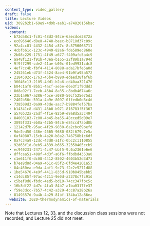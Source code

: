 ```yaml
---
content_type: video_gallery
draft: false
title: Lecture Videos
uid: 3092b2b1-69e9-4d9b-aab1-a74820156bac
videos:
  content:
  - b72da8c1-fc01-48d3-84ce-6aecdce3872a
  - ec696646-d8e8-4748-beec-b8718d37c89c
  - 92a4cc01-4432-4454-a37c-8c3756063711
  - 4cbfb61c-123c-4949-82e6-fde589ec868e
  - 2b08c229-1751-4f49-a677-f409afc5a4c9
  - aa48f121-f91b-43ea-b165-22f89b1a794d
  - 9f9f7299-cde2-41ae-b00c-01ed9931cdc8
  - 4ef7cc4b-fbf4-4114-8088-ada17bfe5a0d
  - 245261eb-d73f-4524-8ae4-91b9fa95a572
  - 2184502c-1763-45b4-b990-edeed38faf6b
  - 30046c13-2105-4dd1-b2a6-cd40aa321470
  - b84c1af8-8bb1-4acf-aebe-d6e3f1f9ddd3
  - 8d8a92f1-7eeb-46b4-8a35-c8bdb4674a6c
  - 23b1a967-a286-4bce-a080-50cf525e75d3
  - 2402b56c-591a-4b9e-8097-0ffedb0d3c4d
  - 738509d3-0a99-43de-aac7-b9884fef57ba
  - b14341c8-d431-46b0-b971-816783f5f367
  - a576b32a-2adf-4f1e-82b9-e9a8d5a3c494
  - 84003103-7c00-4b45-ba55-48cced5d09e7
  - 3895f331-eb8a-42b5-84c6-e84ccd7abd8b
  - 12142d7b-95ac-4f29-9830-6a2cbc69befd
  - 9de2ed50-436e-4665-9680-082f679c7e5a
  - 6af40807-15cb-4a20-b8a2-746758b1c6df
  - 8a7c34a9-12dc-43d8-a1fc-0bc2c1110855
  - 92d63f1d-0eb5-4339-b665-32350405ccb9
  - ec940231-2471-4c47-bbf5-9c6a2361e6e6
  - dffcaa51-408f-4d3f-a6f6-ffbdbd4353a0
  - c1e611f0-dc08-4412-8502-4603b52d3d73
  - b7ee9d8d-04a9-461c-85f2-6fd4e4201a53
  - 84c460ea-e9da-4bf1-9c73-f2c2e5271d88
  - 1be54670-4e9f-4411-835d-910b845bebb5
  - c14dc85f-97ac-4211-9e0d-a2378c7fc91d
  - c5bef8d8-fbdc-4ed5-bd10-74cc347fbc5c
  - 16b3df22-4d7c-4fa3-84b7-a1ba0317fe37
  - f59e3dcc-7b57-4c42-a329-4cc87a28b26a
  - 8149357d-9a4b-4a29-81bf-134ba12a86ea
  website: 3020-thermodynamics-of-materials
---
```

Note that Lectures 12, 33, and the discussion class sessions were not recorded, and Lecture 25 did not meet.